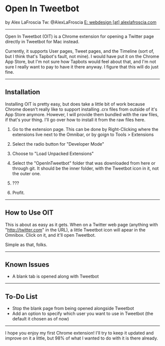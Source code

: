 # Open In Tweetbot

by Alex LaFroscia
Tw: @AlexLaFroscia
[E: webdesign [at] alexlafroscia.com](mailto://webdesign@alexlafroscia.com)

***
Open In Tweetbot (OIT) is a Chrome extension for opening a Twitter page directly in Tweetbot for Mac instead.

Currently, it supports User pages, Tweet pages, and the Timeline (sort of, but I think that's Tapbot's fault, not mine).  I would have put it on the Chrome App Store, but I'm not sure how Tapbots would feel about that, and I'm not sure I really want to pay to have it there anyway.  I figure that this will do just fine.

***
## Installation

Installing OIT is pretty easy, but does take a little bit of work because Chrome doesn't really like to support installing .crx files from outside of it's App Store anymore.  However, I will provide them bundled with the raw files, if that's your thing.  I'll go over how to install it from the raw files here.

1. Go to the extension page. This can be done by Right-Clicking where the extensions live next to the Omnibar, or by goign to Tools > Extensions

2. Select the radio button for "Developer Mode"

3. Choose to "Load Unpacked Extensions"

4. Select the "OpenInTweetbot" folder that was downloaded from here or through git.  It should be the inner folder, with the Tweetbot icon in it, not the outer one.

5. ???

6. Profit.

***
## How to Use OIT

This is about as easy as it gets.  When on a Twitter web page (anything with "http://twitter.com" in the URL), a little Tweetbot icon will apear in the Omnibox.  Click on it, and it'll open Tweetbot.

Simple as that, folks.

***
## Known Issues

* A blank tab is opened along with Tweetbot

***

## To-Do List

* Stop the blank page from being opened alongside Tweetbot
* Add an option to specify which user you want to use in Tweetbot (the default it chosen as of now)

***

I hope you enjoy my first Chrome extension!  I'll try to keep it updated and improve on it a little, but 98% of what I wanted to do with it is there already.
